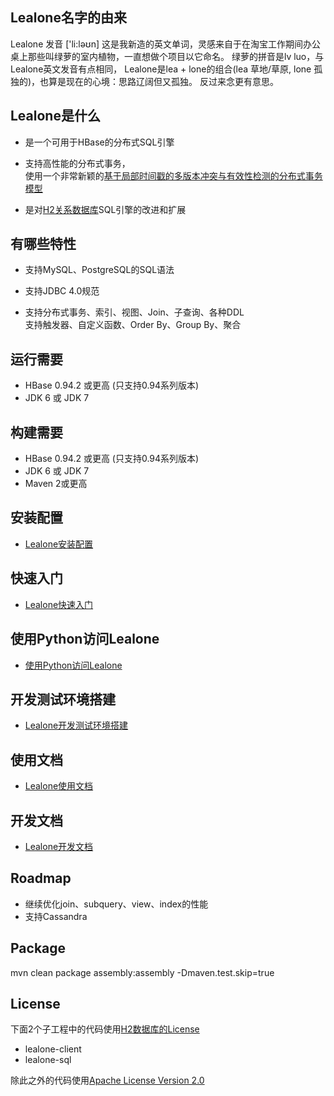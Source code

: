 ## Lealone名字的由来

Lealone 发音 ['li:ləʊn]
这是我新造的英文单词，灵感来自于在淘宝工作期间办公桌上那些叫绿萝的室内植物，一直想做个项目以它命名。 
绿萝的拼音是lv luo，与Lealone英文发音有点相同，
Lealone是lea + lone的组合(lea 草地/草原, lone 孤独的)，也算是现在的心境：思路辽阔但又孤独。
反过来念更有意思。

## Lealone是什么

* 是一个可用于HBase的分布式SQL引擎

* 支持高性能的分布式事务，<br>
  使用一个非常新颖的[基于局部时间戳的多版本冲突与有效性检测的分布式事务模型](https://github.com/codefollower/Lealone/wiki/%E5%9F%BA%E4%BA%8E%E5%B1%80%E9%83%A8%E6%97%B6%E9%97%B4%E6%88%B3%E7%9A%84%E5%A4%9A%E7%89%88%E6%9C%AC%E5%86%B2%E7%AA%81%E4%B8%8E%E6%9C%89%E6%95%88%E6%80%A7%E6%A3%80%E6%B5%8B%E7%9A%84%E5%88%86%E5%B8%83%E5%BC%8F%E4%BA%8B%E5%8A%A1%E6%A8%A1%E5%9E%8B)

* 是对[H2关系数据库](http://www.h2database.com/html/main.html)SQL引擎的改进和扩展



## 有哪些特性

* 支持MySQL、PostgreSQL的SQL语法

* 支持JDBC 4.0规范

* 支持分布式事务、索引、视图、Join、子查询、各种DDL <br>
  支持触发器、自定义函数、Order By、Group By、聚合


## 运行需要

* HBase 0.94.2 或更高 (只支持0.94系列版本)
* JDK 6 或 JDK 7


## 构建需要

* HBase 0.94.2 或更高 (只支持0.94系列版本)
* JDK 6 或 JDK 7
* Maven 2或更高


## 安装配置

* [Lealone安装配置](https://github.com/codefollower/Lealone/wiki/Lealone%E5%AE%89%E8%A3%85%E9%85%8D%E7%BD%AE)


## 快速入门

* [Lealone快速入门](https://github.com/codefollower/Lealone/wiki/Lealone%E5%BF%AB%E9%80%9F%E5%85%A5%E9%97%A8)


## 使用Python访问Lealone

* [使用Python访问Lealone](https://github.com/codefollower/Lealone/wiki/%E4%BD%BF%E7%94%A8Python%E8%AE%BF%E9%97%AELealone)


## 开发测试环境搭建

* [Lealone开发测试环境搭建](https://github.com/codefollower/Lealone/wiki/Lealone%E5%BC%80%E5%8F%91%E6%B5%8B%E8%AF%95%E7%8E%AF%E5%A2%83%E6%90%AD%E5%BB%BA)


## 使用文档

* [Lealone使用文档](https://github.com/codefollower/Lealone/wiki/Lealone%E4%BD%BF%E7%94%A8%E6%96%87%E6%A1%A3)


## 开发文档

* [Lealone开发文档](https://github.com/codefollower/Lealone/wiki/Lealone%E5%BC%80%E5%8F%91%E6%96%87%E6%A1%A3)


## Roadmap

* 继续优化join、subquery、view、index的性能
* 支持Cassandra

## Package

mvn clean package assembly:assembly -Dmaven.test.skip=true


## License

下面2个子工程中的代码使用[H2数据库的License](http://www.h2database.com/html/license.html)
* lealone-client
* lealone-sql

除此之外的代码使用[Apache License Version 2.0](http://www.apache.org/licenses/LICENSE-2.0)
